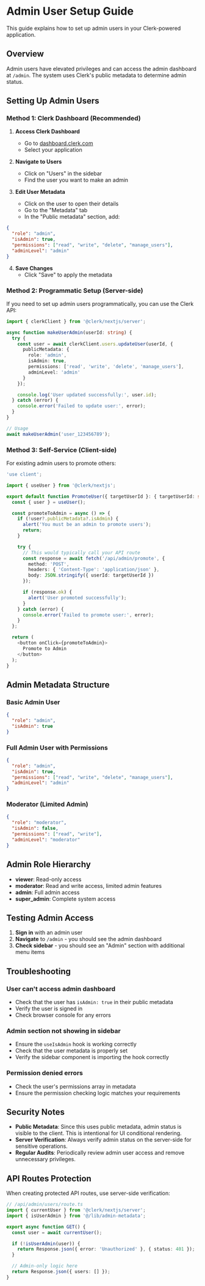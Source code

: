 # Admin User Setup Guide

This guide explains how to set up admin users in your Clerk-powered application.

## Overview

Admin users have elevated privileges and can access the admin dashboard at `/admin`. The system uses Clerk's public metadata to determine admin status.

## Setting Up Admin Users

### Method 1: Clerk Dashboard (Recommended)

1. **Access Clerk Dashboard**
   - Go to [dashboard.clerk.com](https://dashboard.clerk.com)
   - Select your application

2. **Navigate to Users**
   - Click on "Users" in the sidebar
   - Find the user you want to make an admin

3. **Edit User Metadata**
   - Click on the user to open their details
   - Go to the "Metadata" tab
   - In the "Public metadata" section, add:

```json
{
  "role": "admin",
  "isAdmin": true,
  "permissions": ["read", "write", "delete", "manage_users"],
  "adminLevel": "admin"
}
```

4. **Save Changes**
   - Click "Save" to apply the metadata

### Method 2: Programmatic Setup (Server-side)

If you need to set up admin users programmatically, you can use the Clerk API:

```typescript
import { clerkClient } from '@clerk/nextjs/server';

async function makeUserAdmin(userId: string) {
  try {
    const user = await clerkClient.users.updateUser(userId, {
      publicMetadata: {
        role: 'admin',
        isAdmin: true,
        permissions: ['read', 'write', 'delete', 'manage_users'],
        adminLevel: 'admin'
      }
    });

    console.log('User updated successfully:', user.id);
  } catch (error) {
    console.error('Failed to update user:', error);
  }
}

// Usage
await makeUserAdmin('user_123456789');
```

### Method 3: Self-Service (Client-side)

For existing admin users to promote others:

```typescript
'use client';

import { useUser } from '@clerk/nextjs';

export default function PromoteUser({ targetUserId }: { targetUserId: string }) {
  const { user } = useUser();

  const promoteToAdmin = async () => {
    if (!user?.publicMetadata?.isAdmin) {
      alert('You must be an admin to promote users');
      return;
    }

    try {
      // This would typically call your API route
      const response = await fetch('/api/admin/promote', {
        method: 'POST',
        headers: { 'Content-Type': 'application/json' },
        body: JSON.stringify({ userId: targetUserId })
      });

      if (response.ok) {
        alert('User promoted successfully');
      }
    } catch (error) {
      console.error('Failed to promote user:', error);
    }
  };

  return (
    <button onClick={promoteToAdmin}>
      Promote to Admin
    </button>
  );
}
```

## Admin Metadata Structure

### Basic Admin User
```json
{
  "role": "admin",
  "isAdmin": true
}
```

### Full Admin User with Permissions
```json
{
  "role": "admin",
  "isAdmin": true,
  "permissions": ["read", "write", "delete", "manage_users"],
  "adminLevel": "admin"
}
```

### Moderator (Limited Admin)
```json
{
  "role": "moderator",
  "isAdmin": false,
  "permissions": ["read", "write"],
  "adminLevel": "moderator"
}
```

## Admin Role Hierarchy

- **viewer**: Read-only access
- **moderator**: Read and write access, limited admin features
- **admin**: Full admin access
- **super_admin**: Complete system access

## Testing Admin Access

1. **Sign in** with an admin user
2. **Navigate** to `/admin` - you should see the admin dashboard
3. **Check sidebar** - you should see an "Admin" section with additional menu items

## Troubleshooting

### User can't access admin dashboard
- Check that the user has `isAdmin: true` in their public metadata
- Verify the user is signed in
- Check browser console for any errors

### Admin section not showing in sidebar
- Ensure the `useIsAdmin` hook is working correctly
- Check that the user metadata is properly set
- Verify the sidebar component is importing the hook correctly

### Permission denied errors
- Check the user's permissions array in metadata
- Ensure the permission checking logic matches your requirements

## Security Notes

- **Public Metadata**: Since this uses public metadata, admin status is visible to the client. This is intentional for UI conditional rendering.
- **Server Verification**: Always verify admin status on the server-side for sensitive operations.
- **Regular Audits**: Periodically review admin user access and remove unnecessary privileges.

## API Routes Protection

When creating protected API routes, use server-side verification:

```typescript
// /api/admin/users/route.ts
import { currentUser } from '@clerk/nextjs/server';
import { isUserAdmin } from '@/lib/admin-metadata';

export async function GET() {
  const user = await currentUser();

  if (!isUserAdmin(user)) {
    return Response.json({ error: 'Unauthorized' }, { status: 401 });
  }

  // Admin-only logic here
  return Response.json({ users: [] });
}
```